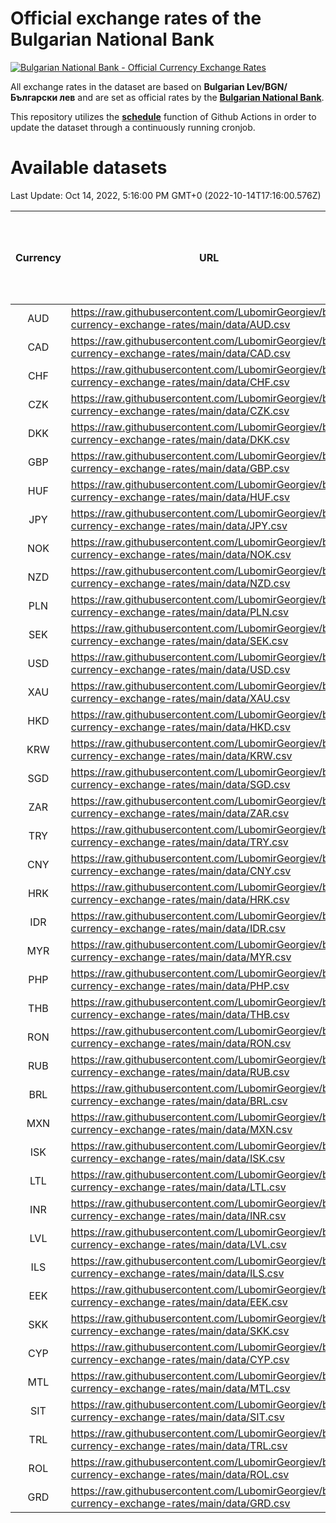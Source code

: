 # Official exchange rates of the Bulgarian National Bank

[![Bulgarian National Bank - Official Currency Exchange Rates](https://github.com/LubomirGeorgiev/bnb-currency-exchange-rates/actions/workflows/update-rates.yml/badge.svg?branch=main)](https://github.com/LubomirGeorgiev/bnb-currency-exchange-rates/actions/workflows/update-rates.yml)

All exchange rates in the dataset are based on **Bulgarian Lev/BGN/Български лев** and are set as official rates by the [**Bulgarian National Bank**](https://www.bnb.bg/Statistics/StExternalSector/StExchangeRates/StERForeignCurrencies/index.htm?toLang=_EN).

This repository utilizes the [**schedule**](https://docs.github.com/en/actions/reference/events-that-trigger-workflows) function of Github Actions in order to update the dataset through a continuously running cronjob.

# Available datasets

<!-- START LINKS (DO NOT EVER FU*ING DELETE THIS COMMENT FOR THE LOVE OF YOUR LIFE!!! IF YOU ARE CURIOS HOW IT WORKS, YOU CAN HAVE A LOOK AT ./src/updateReadme.ts) -->

Last Update: Oct 14, 2022, 5:16:00 PM GMT+0 (2022-10-14T17:16:00.576Z)

| Currency | URL                                                                                             | Number of records | Number of missing days that were filled in |
| :------: | ----------------------------------------------------------------------------------------------- | :---------------: | :----------------------------------------: |
|   AUD    | https://raw.githubusercontent.com/LubomirGeorgiev/bnb-currency-exchange-rates/main/data/AUD.csv |       8285        |                    2558                    |
|   CAD    | https://raw.githubusercontent.com/LubomirGeorgiev/bnb-currency-exchange-rates/main/data/CAD.csv |       8285        |                    2558                    |
|   CHF    | https://raw.githubusercontent.com/LubomirGeorgiev/bnb-currency-exchange-rates/main/data/CHF.csv |       8285        |                    2558                    |
|   CZK    | https://raw.githubusercontent.com/LubomirGeorgiev/bnb-currency-exchange-rates/main/data/CZK.csv |       8285        |                    2558                    |
|   DKK    | https://raw.githubusercontent.com/LubomirGeorgiev/bnb-currency-exchange-rates/main/data/DKK.csv |       8285        |                    2558                    |
|   GBP    | https://raw.githubusercontent.com/LubomirGeorgiev/bnb-currency-exchange-rates/main/data/GBP.csv |       8285        |                    2558                    |
|   HUF    | https://raw.githubusercontent.com/LubomirGeorgiev/bnb-currency-exchange-rates/main/data/HUF.csv |       8285        |                    2558                    |
|   JPY    | https://raw.githubusercontent.com/LubomirGeorgiev/bnb-currency-exchange-rates/main/data/JPY.csv |       8285        |                    2558                    |
|   NOK    | https://raw.githubusercontent.com/LubomirGeorgiev/bnb-currency-exchange-rates/main/data/NOK.csv |       8285        |                    2558                    |
|   NZD    | https://raw.githubusercontent.com/LubomirGeorgiev/bnb-currency-exchange-rates/main/data/NZD.csv |       8285        |                    2558                    |
|   PLN    | https://raw.githubusercontent.com/LubomirGeorgiev/bnb-currency-exchange-rates/main/data/PLN.csv |       8285        |                    2558                    |
|   SEK    | https://raw.githubusercontent.com/LubomirGeorgiev/bnb-currency-exchange-rates/main/data/SEK.csv |       8285        |                    2558                    |
|   USD    | https://raw.githubusercontent.com/LubomirGeorgiev/bnb-currency-exchange-rates/main/data/USD.csv |       8285        |                    2558                    |
|   XAU    | https://raw.githubusercontent.com/LubomirGeorgiev/bnb-currency-exchange-rates/main/data/XAU.csv |       8285        |                    2560                    |
|   HKD    | https://raw.githubusercontent.com/LubomirGeorgiev/bnb-currency-exchange-rates/main/data/HKD.csv |       7985        |                    2469                    |
|   KRW    | https://raw.githubusercontent.com/LubomirGeorgiev/bnb-currency-exchange-rates/main/data/KRW.csv |       7985        |                    2469                    |
|   SGD    | https://raw.githubusercontent.com/LubomirGeorgiev/bnb-currency-exchange-rates/main/data/SGD.csv |       7985        |                    2469                    |
|   ZAR    | https://raw.githubusercontent.com/LubomirGeorgiev/bnb-currency-exchange-rates/main/data/ZAR.csv |       7985        |                    2469                    |
|   TRY    | https://raw.githubusercontent.com/LubomirGeorgiev/bnb-currency-exchange-rates/main/data/TRY.csv |       6465        |                    1997                    |
|   CNY    | https://raw.githubusercontent.com/LubomirGeorgiev/bnb-currency-exchange-rates/main/data/CNY.csv |       6347        |                    1963                    |
|   HRK    | https://raw.githubusercontent.com/LubomirGeorgiev/bnb-currency-exchange-rates/main/data/HRK.csv |       6347        |                    1963                    |
|   IDR    | https://raw.githubusercontent.com/LubomirGeorgiev/bnb-currency-exchange-rates/main/data/IDR.csv |       6347        |                    1963                    |
|   MYR    | https://raw.githubusercontent.com/LubomirGeorgiev/bnb-currency-exchange-rates/main/data/MYR.csv |       6347        |                    1963                    |
|   PHP    | https://raw.githubusercontent.com/LubomirGeorgiev/bnb-currency-exchange-rates/main/data/PHP.csv |       6347        |                    1963                    |
|   THB    | https://raw.githubusercontent.com/LubomirGeorgiev/bnb-currency-exchange-rates/main/data/THB.csv |       6347        |                    1963                    |
|   RON    | https://raw.githubusercontent.com/LubomirGeorgiev/bnb-currency-exchange-rates/main/data/RON.csv |       6288        |                    1945                    |
|   RUB    | https://raw.githubusercontent.com/LubomirGeorgiev/bnb-currency-exchange-rates/main/data/RUB.csv |       6120        |                    1891                    |
|   BRL    | https://raw.githubusercontent.com/LubomirGeorgiev/bnb-currency-exchange-rates/main/data/BRL.csv |       5377        |                    1666                    |
|   MXN    | https://raw.githubusercontent.com/LubomirGeorgiev/bnb-currency-exchange-rates/main/data/MXN.csv |       5377        |                    1666                    |
|   ISK    | https://raw.githubusercontent.com/LubomirGeorgiev/bnb-currency-exchange-rates/main/data/ISK.csv |       5285        |                    1636                    |
|   LTL    | https://raw.githubusercontent.com/LubomirGeorgiev/bnb-currency-exchange-rates/main/data/LTL.csv |       5150        |                    1579                    |
|   INR    | https://raw.githubusercontent.com/LubomirGeorgiev/bnb-currency-exchange-rates/main/data/INR.csv |       5013        |                    1555                    |
|   LVL    | https://raw.githubusercontent.com/LubomirGeorgiev/bnb-currency-exchange-rates/main/data/LVL.csv |       4787        |                    1467                    |
|   ILS    | https://raw.githubusercontent.com/LubomirGeorgiev/bnb-currency-exchange-rates/main/data/ILS.csv |       4287        |                    1334                    |
|   EEK    | https://raw.githubusercontent.com/LubomirGeorgiev/bnb-currency-exchange-rates/main/data/EEK.csv |       3995        |                    1221                    |
|   SKK    | https://raw.githubusercontent.com/LubomirGeorgiev/bnb-currency-exchange-rates/main/data/SKK.csv |       2967        |                    909                     |
|   CYP    | https://raw.githubusercontent.com/LubomirGeorgiev/bnb-currency-exchange-rates/main/data/CYP.csv |       2904        |                    888                     |
|   MTL    | https://raw.githubusercontent.com/LubomirGeorgiev/bnb-currency-exchange-rates/main/data/MTL.csv |       2604        |                    799                     |
|   SIT    | https://raw.githubusercontent.com/LubomirGeorgiev/bnb-currency-exchange-rates/main/data/SIT.csv |       2544        |                    780                     |
|   TRL    | https://raw.githubusercontent.com/LubomirGeorgiev/bnb-currency-exchange-rates/main/data/TRL.csv |       1818        |                    559                     |
|   ROL    | https://raw.githubusercontent.com/LubomirGeorgiev/bnb-currency-exchange-rates/main/data/ROL.csv |       1697        |                    524                     |
|   GRD    | https://raw.githubusercontent.com/LubomirGeorgiev/bnb-currency-exchange-rates/main/data/GRD.csv |        359        |                    107                     |

<!-- END LINKS (DO NOT EVER FU*ING DELETE THIS COMMENT FOR THE LOVE OF YOUR LIFE!!! IF YOU ARE CURIOS HOW IT WORKS, YOU CAN HAVE A LOOK AT ./src/updateReadme.ts) -->
